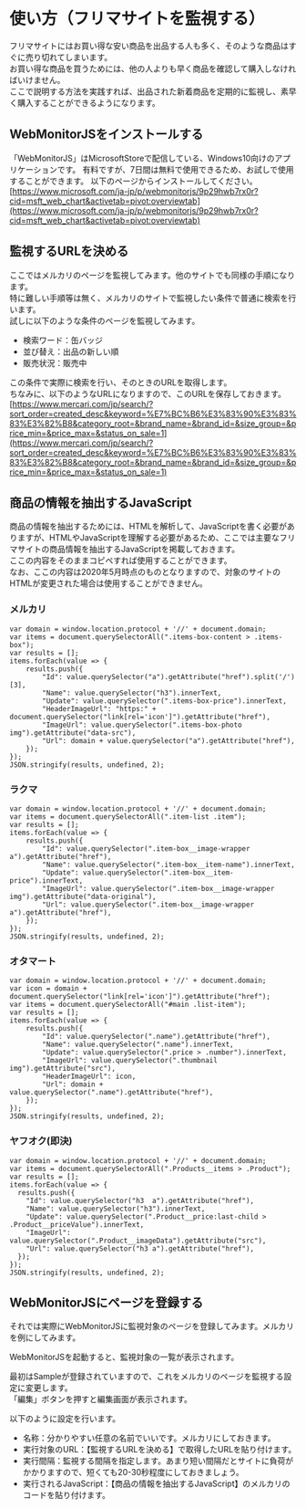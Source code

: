 # 使い方（フリマサイトを監視する）
フリマサイトにはお買い得な安い商品を出品する人も多く、そのような商品はすぐに売り切れてしまいます。  
お買い得な商品を買うためには、他の人よりも早く商品を確認して購入しなければいけません。  
ここで説明する方法を実践すれば、出品された新着商品を定期的に監視し、素早く購入することができるようになります。

## WebMonitorJSをインストールする
「WebMonitorJS」はMicrosoftStoreで配信している、Windows10向けのアプリケーションです。
有料ですが、7日間は無料で使用できるため、お試しで使用することができます。
以下のページからインストールしてください。  
[https://www.microsoft.com/ja-jp/p/webmonitorjs/9p29hwb7rx0r?cid=msft_web_chart&activetab=pivot:overviewtab](https://www.microsoft.com/ja-jp/p/webmonitorjs/9p29hwb7rx0r?cid=msft_web_chart&activetab=pivot:overviewtab)

## 監視するURLを決める
ここではメルカリのページを監視してみます。他のサイトでも同様の手順になります。  
特に難しい手順等は無く、メルカリのサイトで監視したい条件で普通に検索を行います。  
試しに以下のような条件のページを監視してみます。  
- 検索ワード：缶バッジ
- 並び替え：出品の新しい順
- 販売状況：販売中

この条件で実際に検索を行い、そのときのURLを取得します。  
ちなみに、以下のようなURLになりますので、このURLを保存しておきます。  
[https://www.mercari.com/jp/search/?sort_order=created_desc&keyword=%E7%BC%B6%E3%83%90%E3%83%83%E3%82%B8&category_root=&brand_name=&brand_id=&size_group=&price_min=&price_max=&status_on_sale=1](https://www.mercari.com/jp/search/?sort_order=created_desc&keyword=%E7%BC%B6%E3%83%90%E3%83%83%E3%82%B8&category_root=&brand_name=&brand_id=&size_group=&price_min=&price_max=&status_on_sale=1)

## 商品の情報を抽出するJavaScript
商品の情報を抽出するためには、HTMLを解析して、JavaScriptを書く必要がありますが、HTMLやJavaScriptを理解する必要があるため、ここでは主要なフリマサイトの商品情報を抽出するJavaScriptを掲載しておきます。  
ここの内容をそのままコピペすれば使用することができます。  
なお、ここの内容は2020年5月時点のものとなりますので、対象のサイトのHTMLが変更された場合は使用することができません。

### メルカリ
```
var domain = window.location.protocol + '//' + document.domain;
var items = document.querySelectorAll(".items-box-content > .items-box");
var results = [];
items.forEach(value => {
	results.push({
		"Id": value.querySelector("a").getAttribute("href").split('/')[3],
		"Name": value.querySelector("h3").innerText,
		"Update": value.querySelector(".items-box-price").innerText,
		"HeaderImageUrl": "https:" + document.querySelector("link[rel='icon']").getAttribute("href"),
		"ImageUrl": value.querySelector(".items-box-photo img").getAttribute("data-src"),
		"Url": domain + value.querySelector("a").getAttribute("href"),
	});
});
JSON.stringify(results, undefined, 2);
```

### ラクマ
```
var domain = window.location.protocol + '//' + document.domain;
var items = document.querySelectorAll(".item-list .item");
var results = [];
items.forEach(value => {
	results.push({
		"Id": value.querySelector(".item-box__image-wrapper a").getAttribute("href"),
		"Name": value.querySelector(".item-box__item-name").innerText,
		"Update": value.querySelector(".item-box__item-price").innerText,
		"ImageUrl": value.querySelector(".item-box__image-wrapper img").getAttribute("data-original"),
		"Url": value.querySelector(".item-box__image-wrapper a").getAttribute("href"),
	});
});
JSON.stringify(results, undefined, 2);
```

### オタマート
```
var domain = window.location.protocol + '//' + document.domain;
var icon = domain + document.querySelector("link[rel='icon']").getAttribute("href");
var items = document.querySelectorAll("#main .list-item");
var results = [];
items.forEach(value => {
	results.push({
		"Id": value.querySelector(".name").getAttribute("href"),
		"Name": value.querySelector(".name").innerText,
		"Update": value.querySelector(".price > .number").innerText,
		"ImageUrl": value.querySelector(".thumbnail img").getAttribute("src"),
		"HeaderImageUrl": icon,
		"Url": domain + value.querySelector(".name").getAttribute("href"),
	});
});
JSON.stringify(results, undefined, 2);
```

### ヤフオク(即決)
```
var domain = window.location.protocol + '//' + document.domain;
var items = document.querySelectorAll(".Products__items > .Product");
var results = [];
items.forEach(value => {
  results.push({
    "Id": value.querySelector("h3  a").getAttribute("href"),
    "Name": value.querySelector("h3").innerText,
    "Update": value.querySelector(".Product__price:last-child > .Product__priceValue").innerText,
    "ImageUrl": value.querySelector(".Product__imageData").getAttribute("src"),
    "Url": value.querySelector("h3 a").getAttribute("href"),
  });
});
JSON.stringify(results, undefined, 2);
```

## WebMonitorJSにページを登録する
それでは実際にWebMonitorJSに監視対象のページを登録してみます。メルカリを例にしてみます。

WebMonitorJSを起動すると、監視対象の一覧が表示されます。  

最初はSampleが登録されていますので、これをメルカリのページを監視する設定に変更します。  
「編集」ボタンを押すと編集画面が表示されます。  

以下のように設定を行います。  
- 名称：分かりやすい任意の名前でいいです。メルカリにしておきます。
- 実行対象のURL：【監視するURLを決める】で取得したURLを貼り付けます。
- 実行間隔：監視する間隔を指定します。あまり短い間隔だとサイトに負荷がかかりますので、短くても20-30秒程度にしておきましょう。
- 実行されるJavaScript：【商品の情報を抽出するJavaScript】のメルカリのコードを貼り付けます。

